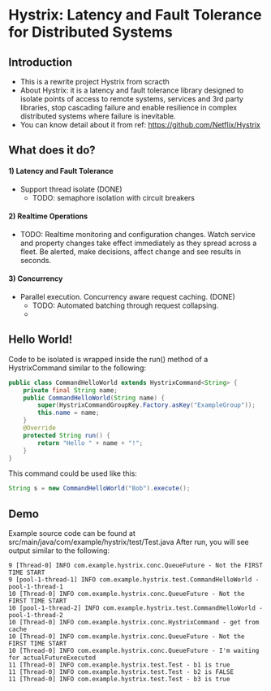 # Hystrix: Latency and Fault Tolerance for Distributed Systems
## Introduction

- This is a rewrite project Hystrix from scracth
- About Hystrix: it is a latency and fault tolerance library designed to isolate points of access to remote systems, services and 3rd party libraries, stop cascading failure and enable resilience in complex distributed systems where failure is inevitable.
- You can know detail about it from ref: https://github.com/Netflix/Hystrix 

## What does it do?

#### 1) Latency and Fault Tolerance
- Support thread isolate (DONE)
  -  TODO: semaphore isolation with circuit breakers 

#### 2) Realtime Operations
- TODO: Realtime monitoring and configuration changes. Watch service and property changes take effect immediately as they spread across a fleet.
Be alerted, make decisions, affect change and see results in seconds.

#### 3) Concurrency
- Parallel execution. Concurrency aware request caching. (DONE)
  - TODO: Automated batching through request collapsing.
  - 
## Hello World!
Code to be isolated is wrapped inside the run() method of a HystrixCommand similar to the following:
```java
public class CommandHelloWorld extends HystrixCommand<String> {
    private final String name;
    public CommandHelloWorld(String name) {
        super(HystrixCommandGroupKey.Factory.asKey("ExampleGroup"));
        this.name = name;
    }
    @Override
    protected String run() {
        return "Hello " + name + "!";
    }
}
```

This command could be used like this:

```java
String s = new CommandHelloWorld("Bob").execute();
```

## Demo
Example source code can be found at src/main/java/com/example/hystrix/test/Test.java
After run, you will see output similar to the following:

```
9 [Thread-0] INFO com.example.hystrix.conc.QueueFuture - Not the FIRST TIME START
9 [pool-1-thread-1] INFO com.example.hystrix.test.CommandHelloWorld - pool-1-thread-1
10 [Thread-0] INFO com.example.hystrix.conc.QueueFuture - Not the FIRST TIME START
10 [pool-1-thread-2] INFO com.example.hystrix.test.CommandHelloWorld - pool-1-thread-2
10 [Thread-0] INFO com.example.hystrix.conc.HystrixCommand - get from cache
10 [Thread-0] INFO com.example.hystrix.conc.QueueFuture - Not the FIRST TIME START
10 [Thread-0] INFO com.example.hystrix.conc.QueueFuture - I'm waiting for actualFutureExecuted
11 [Thread-0] INFO com.example.hystrix.test.Test - b1 is true
11 [Thread-0] INFO com.example.hystrix.test.Test - b2 is FALSE
11 [Thread-0] INFO com.example.hystrix.test.Test - b3 is true
```